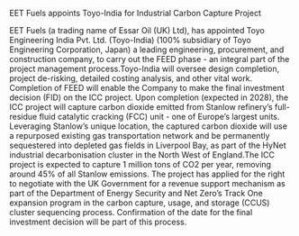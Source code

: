 EET Fuels appoints Toyo-India for Industrial Carbon Capture Project

EET Fuels (a trading name of Essar Oil (UK) Ltd), has appointed Toyo Engineering India Pvt. Ltd. (Toyo-India) (100% subsidiary of Toyo Engineering Corporation, Japan) a leading engineering, procurement, and construction company, to carry out the FEED phase - an integral part of the project management process.Toyo-India will oversee design completion, project de-risking, detailed costing analysis, and other vital work. Completion of FEED will enable the Company to make the final investment decision (FID) on the ICC project. Upon completion (expected in 2028), the ICC project will capture carbon dioxide emitted from Stanlow refinery’s full-residue fluid catalytic cracking (FCC) unit - one of Europe’s largest units. Leveraging Stanlow’s unique location, the captured carbon dioxide will use a repurposed existing gas transportation network and be permanently sequestered into depleted gas fields in Liverpool Bay, as part of the HyNet industrial decarbonisation cluster in the North West of England.The ICC project is expected to capture 1 million tons of CO2 per year, removing around 45% of all Stanlow emissions. The project has applied for the right to negotiate with the UK Government for a revenue support mechanism as part of the Department of Energy Security and Net Zero’s Track One expansion program in the carbon capture, usage, and storage (CCUS) cluster sequencing process. Confirmation of the date for the final investment decision will be part of this process. 